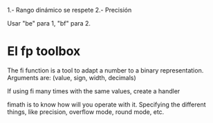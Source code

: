 1.- Rango dinámico se respete
2.- Precisión

Usar "be" para 1, "bf" para 2.

El fp toolbox 
=============

The fi function is a tool to adapt a number to a binary representation.
Arguments are: (value, sign, width, decimals)

If using fi many times with the same values, create a handler 

fimath is to know how will you operate with it. Specifying the different things, 
like precision, overflow mode, round mode, etc.

